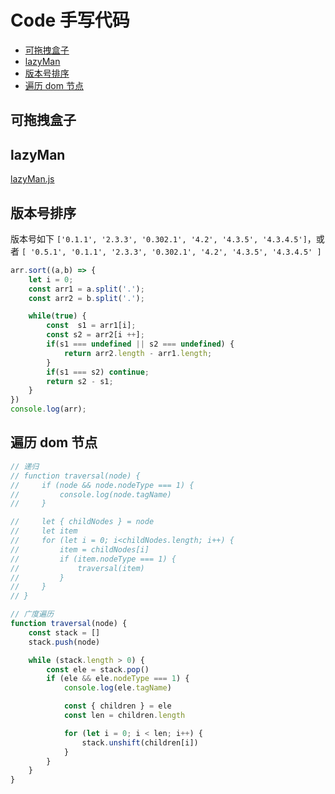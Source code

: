 # Code 手写代码

- [可拖拽盒子](#可拖拽盒子)
- [lazyMan](#lazyman)
- [版本号排序](#版本号排序)
- [遍历 dom 节点](#遍历-dom-节点)

## 可拖拽盒子

## lazyMan

[lazyMan.js](./lazyMan.js)

## 版本号排序

版本号如下 `['0.1.1', '2.3.3', '0.302.1', '4.2', '4.3.5', '4.3.4.5']`，或者 `[ '0.5.1', '0.1.1', '2.3.3', '0.302.1', '4.2', '4.3.5', '4.3.4.5' ]`

```js
arr.sort((a,b) => {
    let i = 0;
    const arr1 = a.split('.');
    const arr2 = b.split('.');

    while(true) {
        const  s1 = arr1[i];
        const s2 = arr2[i ++];
        if(s1 === undefined || s2 === undefined) {
            return arr2.length - arr1.length;
        }
        if(s1 === s2) continue;
        return s2 - s1;
    }
})
console.log(arr);
```

## 遍历 dom 节点

```js
// 递归
// function traversal(node) {
//     if (node && node.nodeType === 1) {
//         console.log(node.tagName)
//     }

//     let { childNodes } = node
//     let item
//     for (let i = 0; i<childNodes.length; i++) {
//         item = childNodes[i]
//         if (item.nodeType === 1) {
//             traversal(item)
//         }
//     }
// }

// 广度遍历
function traversal(node) {
    const stack = []
    stack.push(node)

    while (stack.length > 0) {
        const ele = stack.pop()
        if (ele && ele.nodeType === 1) {
            console.log(ele.tagName)

            const { children } = ele
            const len = children.length

            for (let i = 0; i < len; i++) {
                stack.unshift(children[i])
            }
        }
    }
}
```
